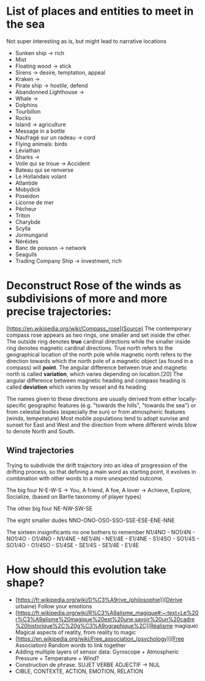 # List of places and entities to meet in the sea
Not super interesting as is, but might lead to narrative locations
- Sunken ship -> rich
- Mist
- Floating wood -> stick
- Sirens -> desire, temptation, appeal
- Kraken ->
- Pirate ship -> hostile, defend
- Abandonned Lighthouse ->
- Whale ->
- Dolphins
- Tourbillon
- Rocks
- Island -> agriculture
- Message in a bottle
- Naufragé sur un radeau -> cord
- Flying animals: birds
- Léviathan
- Sharks ->
- Voile qui se troue -> Accident
- Bateau qui se renverse
- Le Hollandais volant
- Atlantide
- Mobydick
- Poseidon
- Licorne de mer
- Pêcheur
- Triton
- Charybde
- Scylla
- Jormungand
- Néréides
- Banc de poisson -> network
- Seagulls
- Trading Company Ship -> investment, rich

# Deconstruct Rose of the winds as subdivisions of more and more precise trajectories:
[https://en.wikipedia.org/wiki/Compass_rose](Source) The contemporary compass rose appears as two rings, one smaller and set inside the other. The outside ring denotes **true** cardinal directions while the smaller inside ring denotes magnetic cardinal directions. True north refers to the geographical location of the north pole while magnetic north refers to the direction towards which the north pole of a magnetic object (as found in a compass) will **point**. The angular difference between true and magnetic north is called **variation**, which varies depending on location.[20] The angular difference between magnetic heading and compass heading is called **deviation** which varies by vessel and its heading

The names given to these directions are usually derived from either locally-specific geographic features (e.g. "towards the hills", "towards the sea") or from celestial bodies (especially the sun) or from atmospheric features (winds, temperature)
Most mobile populations tend to adopt sunrise and sunset for East and West and the direction from where different winds blow to denote North and South.

## Wind trajectories
Trying to subdivide the drift trajectory into an idea of progression of the drifting process, so that defining a main word as starting point, it evolves in combination with other words to a more unexpected outcome.

The big four
N-E-W-S
-> You, A friend, A foe, A lover
-> Achieve, Explore, Socialize,  (based on Bartle taxonomy of player types)

The other big four
NE-NW-SW-SE

The eight smaller dudes
NNO-ONO-OSO-SSO-SSE-ESE-ENE-NNE

The sixteen insignificants no one bothers to remember
N1/4NO - NO1/4N - NO1/4O - O1/4NO - N1/4NE - NE1/4N - NE1/4E - E1/4NE - S1/4SO - SO1/4S - SO1/4O - O1/4SO - S1/4SE - SE1/4S - SE1/4E - E1/4E

# How should this evolution take shape?
- [https://fr.wikipedia.org/wiki/D%C3%A9rive_(philosophie)](Dérive urbaine) Follow your emotions
- [https://fr.wikipedia.org/wiki/R%C3%A9alisme_magique#:~:text=Le%20r%C3%A9alisme%20magique%20est%20une,savoir%20un%20cadre%20historique%2C%20g%C3%A9ographique%2C](Réalisme magique) Magical aspects of reatity, from reality to magic
- [https://en.wikipedia.org/wiki/Free_association_(psychology)](Free Association) Random words to link together
- Adding multiple layers of sensor data: Gyroscope + Atmospheric Pressure + Temperature + Wind?
- Construction de phrase. SUJET VERBE ADJECTIF -> NUL
- CIBLE, CONTEXTE, ACTION, EMOTION, RELATION